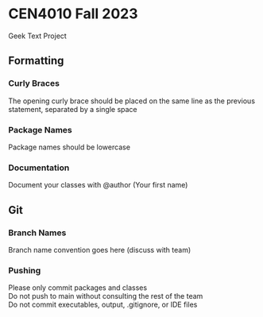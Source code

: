 # CEN4010 Fall 2023  
Geek Text Project

## Formatting
### Curly Braces
The opening curly brace should be placed on the same line as the
previous statement, separated by a single space

### Package Names
Package names should be lowercase

### Documentation
Document your classes with @author (Your first name)

## Git
### Branch Names
Branch name convention goes here (discuss with team)

### Pushing
Please only commit packages and classes  
Do not push to main without consulting the rest of the team  
Do not commit executables, output, .gitignore, or IDE files  